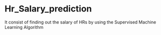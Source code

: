 # Hr_Salary_prediction
It consist of finding out the salary of HRs by using the Supervised Machine Learning Algorithm 
